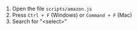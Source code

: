 1. Open the file `scripts/amazon.js`
2. Press `Ctrl + F` (Windows) or `Command + F` (Mac)
3. Search for "\<select\>"